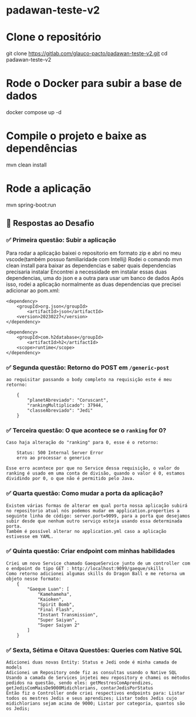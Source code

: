 # padawan-teste-v2

# Clone o repositório
git clone https://gitlab.com/glauco-pacto/padawan-teste-v2.git
cd padawan-teste-v2

# Rode o Docker para subir a base de dados
docker compose up -d

# Compile o projeto e baixe as dependências
mvn clean install

# Rode a aplicação
mvn spring-boot:run

## 🧩 Respostas ao Desafio

### ✅ Primeira questão: Subir a aplicação


  Para rodar a aplicação baixei o repositorio em formato zip e abri no meu vscode(também possuo familiaridade com Intellij)
	Rodei o comando mvn clean install para baixar as dependencias e saber quais dependencias precisaria instalar
	Encontrei a necessidade em instalar essas duas dependencias, uma do json e a outra para usar um banco de dados
	Após isso, rodei a aplicação normalmente
	as duas dependencias que precisei adicionar ao pom.xml: 
	
	<dependency>
		<groupId>org.json</groupId>
			<artifactId>json</artifactId>
		<version>20230227</version>
	</dependency>
	
	<dependency>
        <groupId>com.h2database</groupId>
            <artifactId>h2</artifactId>
        <scope>runtime</scope>
    </dependency>
	
### ✅ Segunda questão: Retorno do POST em `/generic-post`

	ao requisitar passando o body completo na requisição este é meu retorno: 
	
		{
			"planetAbreviado": "Coruscant",
			"rankingMultiplicado": 37944,
			"classeAbreviado": "Jedi"
		}

### ✅ Terceira questão: O que acontece se o `ranking` for 0?

	Caso haja alteração do "ranking" para 0, esse é o retorno: 
	
		Status: 500 Internal Server Error
		erro ao processar o generico
	
	Esse erro acontece por que no Service dessa requisição, o valor do ranking é usado em uma conta de divisão, quando o valor é 0, estamos dividindo por 0, o que não é permitido pelo Java.


### ✅ Quarta questão: Como mudar a porta da aplicação?

	Existem várias formas de alterar em qual porta nossa aplicação subirá
	no repositorio atual nós podemos mudar em application.properties a seguinte linha de código: server.port=9099, para a porta que desejamos subir desde que nenhum outro serviço esteja usando essa determinada porta.
	Também é possível alterar no application.yml caso a aplicação estivesse em YAML.
	
### ✅ Quinta questão: Criar endpoint com minhas habilidades

	Criei um novo Service chamado GaequeService junto de um controller com o endpoint do tipo GET : http://localhost:9099/gaeque/skills
	Como retorno adicionei algumas skills do Dragon Ball e me retorna um objeto nesse formato: 
		{
			"Gaeque Luan": [
				"Kamehameha",
				"Kaioken",
				"Spirit Bomb",
				"Final Flash",
				"Instant Transmission",
				"Super Saiyan",
				"Super Saiyan 2"
			]
		}
	
### ✅ Sexta, Sétima e Oitava Questões: Queries com Native SQL
 
	Adicionei duas novas Entity: Status e Jedi onde é minha camada de models
	Adicionei um Repository onde fiz as consultas usando o Native SQL
	Usando a camada de Services injetei meu repository e chamei os métodos pedidos na questão, sendo eles: getMestresComAprendizes, getJedisComMaisDe9000Midichlorians, contarJedisPorStatus
	Então fiz o Controller onde criei respectivos endpoints para: Listar todos os mestres Jedis e seus aprendizes; Listar todos Jedis cujo midichlorians sejam acima de 9000; Listar por categoria, quantos são os Jedis;
	




